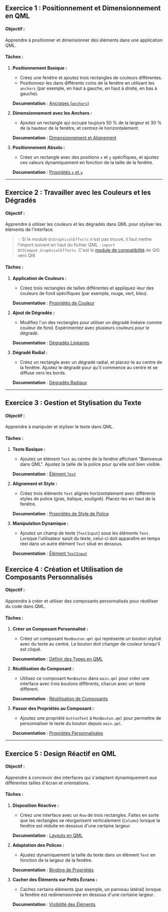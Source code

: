 ## **Exercice 1 : Positionnement et Dimensionnement en QML**

#### **Objectif :**
Apprendre à positionner et dimensionner des éléments dans une application QML.

#### **Tâches :**

1. **Positionnement Basique :**
   - Créez une fenêtre et ajoutez trois rectangles de couleurs différentes.
   - Positionnez-les dans différents coins de la fenêtre en utilisant les `anchors` (par exemple, en haut à gauche, en haut à droite, en bas à gauche).

   **Documentation** : [Ancrages (`anchors`)](https://doc.qt.io/qt-6/qml-qtquick-item.html#anchors-prop)

2. **Dimensionnement avec les Anchors :**
   - Ajoutez un rectangle qui occupe toujours 50 % de la largeur et 30 % de la hauteur de la fenêtre, et centrez-le horizontalement.

   **Documentation** : [Dimensionnement et Alignement](https://doc.qt.io/qt-6/qml-qtquick-item.html#width-prop)

3. **Positionnement Absolu :**
   - Créez un rectangle avec des positions `x` et `y` spécifiques, et ajustez ces valeurs dynamiquement en fonction de la taille de la fenêtre.

   **Documentation** : [Propriétés `x` et `y`](https://doc.qt.io/qt-6/qml-qtquick-item.html#x-prop)

---

## **Exercice 2 : Travailler avec les Couleurs et les Dégradés**

#### **Objectif :**
Apprendre à utiliser les couleurs et les dégradés dans QML pour styliser les éléments de l'interface.

> :bulb: Si le module `QtGraphicalEffects` n'est pas trouvé, il faut mettre l'import suivant en haut du fichier QML : 
> `import Qt5Compat.GraphicalEffects`. C'est le [module de compatibilité](https://doc.qt.io/qt-6/qtgraphicaleffects5-index.html) de Qt5 vers Qt6

#### **Tâches :**

1. **Application de Couleurs :**
   - Créez trois rectangles de tailles différentes et appliquez-leur des couleurs de fond spécifiques (par exemple, rouge, vert, bleu).

   **Documentation** : [Propriétés de Couleur](https://doc.qt.io/qt-6/qml-color.html)

2. **Ajout de Dégradés :**
   - Modifiez l'un des rectangles pour utiliser un dégradé linéaire comme couleur de fond. Expérimentez avec plusieurs couleurs pour le dégradé.

   **Documentation** : [Dégradés Linéaires](https://doc.qt.io/qt-6/qml-qtquick-gradient.html)

3. **Dégradé Radial :**
   - Créez un rectangle avec un dégradé radial, et placez-le au centre de la fenêtre. Ajustez le dégradé pour qu'il commence au centre et se diffuse vers les bords.

   **Documentation** : [Dégradés Radiaux](https://doc.qt.io/qt-5/qml-qtgraphicaleffects-radialgradient.html)

---

## **Exercice 3 : Gestion et Stylisation du Texte**

#### **Objectif :**
Apprendre à manipuler et styliser le texte dans QML.

#### **Tâches :**

1. **Texte Basique :**
   - Ajoutez un élément `Text` au centre de la fenêtre affichant "Bienvenue dans QML". Ajustez la taille de la police pour qu'elle soit bien visible.

   **Documentation** : [Élément `Text`](https://doc.qt.io/qt-6/qml-qtquick-text.html)

2. **Alignement et Style :**
   - Créez trois éléments `Text` alignés horizontalement avec différents styles de police (gras, italique, souligné). Placez-les en haut de la fenêtre.

   **Documentation** : [Propriétés de Style de Police](https://doc.qt.io/qt-6/qml-font.html)

3. **Manipulation Dynamique :**
   - Ajoutez un champ de texte (`TextInput`) sous les éléments `Text`. Lorsque l'utilisateur saisit du texte, celui-ci doit apparaître en temps réel dans un autre élément `Text` situé en dessous.

   **Documentation** : [Élément `TextInput`](https://doc.qt.io/qt-6/qml-qtquick-textinput.html)

## **Exercice 4 : Création et Utilisation de Composants Personnalisés**

#### **Objectif :**
Apprendre à créer et utiliser des composants personnalisés pour réutiliser du code dans QML.

#### **Tâches :**

1. **Créer un Composant Personnalisé :**
   - Créez un composant `MonBouton.qml` qui représente un bouton stylisé avec du texte au centre. Le bouton doit changer de couleur lorsqu'il est cliqué.

   **Documentation** : [Définir des Types en QML](https://doc.qt.io/qt-6/qtqml-documents-definetypes.html)

2. **Réutilisation du Composant :**
   - Utilisez ce composant `MonBouton` dans `main.qml` pour créer une interface avec trois boutons différents, chacun avec un texte différent.

   **Documentation** : [Réutilisation de Composants](https://doc.qt.io/qt-6/qml-qtqml-component.html)

3. **Passer des Propriétés au Composant :**
   - Ajoutez une propriété `buttonText` à `MonBouton.qml` pour permettre de personnaliser le texte du bouton depuis `main.qml`.

   **Documentation** : [Propriétés Personnalisées](https://doc.qt.io/qt-6/qtqml-syntax-objectattributes.html)

---

## **Exercice 5 : Design Réactif en QML**

#### **Objectif :**
Apprendre à concevoir des interfaces qui s'adaptent dynamiquement aux différentes tailles d'écran et orientations.

#### **Tâches :**

1. **Disposition Réactive :**
   - Créez une interface avec un `Row` de trois rectangles. Faites en sorte que les rectangles se réorganisent verticalement (`Column`) lorsque la fenêtre est réduite en dessous d'une certaine largeur.

   **Documentation** : [Layouts en QML](https://doc.qt.io/qt-6/qtquicklayouts-overview.html)

2. **Adaptation des Polices :**
   - Ajustez dynamiquement la taille du texte dans un élément `Text` en fonction de la largeur de la fenêtre.

   **Documentation** : [Binding de Propriétés](https://doc.qt.io/qt-6/qtqml-syntax-propertybinding.html)

3. **Cacher des Éléments sur Petits Écrans :**
   - Cachez certains éléments (par exemple, un panneau latéral) lorsque la fenêtre est redimensionnée en dessous d'une certaine largeur.

   **Documentation** : [Visibilité des Éléments](https://doc.qt.io/qt-6/qml-qtquick-item.html#visible-prop)

